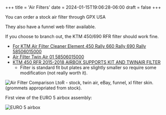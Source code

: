 +++
title = 'Air Filters'
date = 2024-01-15T19:06:28-06:00
draft = false
+++

You can order a stock air filter through GPX USA

They also have a funnel web filter available.

If you choose to branch out, the KTM 450/690 RFR filter should work fine.

- [For KTM Air Filter Cleaner Element 450 Rally 660 Rally 690 Rally 58506015000](https://www.ebay.com/itm/364313662404)
- [Air Filter Twin Air 01 58506015000](https://www.ktmworld.com/oemparts/partsearch/ktm_motorcycle?partsearch=58506015000)
- [KTM 450 RFR 2015-2018 AIRBOX SUPPORTS KIT AND TWINAIR FILTER](https://www.perfect-fairings.com/product/ktm-450-rfr-2015-2018-airbox-supports-kit-and-twinair-filter/)
  - Filter is standard fit but plates are slightly smaller so require some modification (not really worth it).

![Air Filter Comparison](/img/450R_air_filter_compare.jpg)
LtoR - stock, twin air, eBay, funnel, xl filter skin. (grommets appropriated from stock).

First view of the EURO 5 airbox assembly:

![EURO 5 airbox](/img/450R_euro5_stock_airbox.png)
